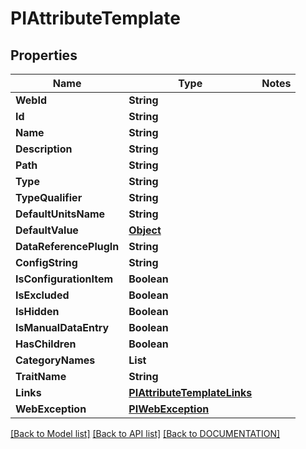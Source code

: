 # PIAttributeTemplate

## Properties
Name | Type | Notes
------------ | ------------- | -------------
**WebId** | **String**
**Id** | **String**
**Name** | **String**
**Description** | **String**
**Path** | **String**
**Type** | **String**
**TypeQualifier** | **String**
**DefaultUnitsName** | **String**
**DefaultValue** | **[**Object**](../models/Object.md)**
**DataReferencePlugIn** | **String**
**ConfigString** | **String**
**IsConfigurationItem** | **Boolean**
**IsExcluded** | **Boolean**
**IsHidden** | **Boolean**
**IsManualDataEntry** | **Boolean**
**HasChildren** | **Boolean**
**CategoryNames** | **List<String>**
**TraitName** | **String**
**Links** | **[**PIAttributeTemplateLinks**](../models/PIAttributeTemplateLinks.md)**
**WebException** | **[**PIWebException**](../models/PIWebException.md)**

[[Back to Model list]](../../DOCUMENTATION.md#documentation-for-models) [[Back to API list]](../../DOCUMENTATION.md#documentation-for-api-endpoints) [[Back to DOCUMENTATION]](../../DOCUMENTATION.md)
